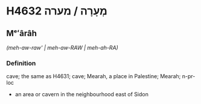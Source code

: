 # H4632 מְעָרָה / מערה

## Mᵉʻârâh

_(meh-aw-raw' | meh-aw-RAW | meh-ah-RA)_

### Definition

cave; the same as H4631; cave; Mearah, a place in Palestine; Mearah; n-pr-loc

- an area or cavern in the neighbourhood east of Sidon
